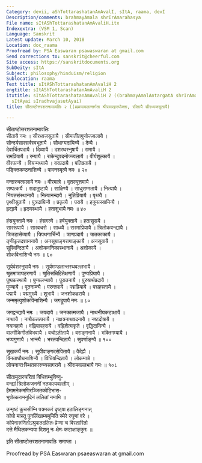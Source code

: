 ```yaml
---
Category: devii, aShTottarashatanAmAvalI, sItA, raama, devI
Description/comments: brahmayAmala shrIrAmarahasya
File name: sItAShTottarashatanAmAvaliH.itx
Indexextra: (VSM 1, Scan)
Language: Sanskrit
Latest update: March 10, 2018
Location: doc_raama
Proofread by: PSA Easwaran psawaswaran at gmail.com
Send corrections to: sanskrit@cheerful.com
Site access: https://sanskritdocuments.org
SubDeity: sItA
Subject: philosophy/hinduism/religion
Sublocation: raama
Text title: sItAShTottarashatanAmAvaliH 2
engtitle: sItAShTottarashatanAmAvaliH 2
itxtitle: sItAShTottarashatanAmAvaliH 2 ((brahmayAmalAntargatA shrIrAmarahasyoktA,
  sItAyai sIradhvajasutAyai)
title: सीताष्टोत्तरशतनामावलिः २ ((ब्रह्मयामलान्तर्गता श्रीरामरहस्योक्ता, सीतायै सीरध्वजसुतायै)

---
```

  
 सीताष्टोत्तरशतनामावलिः   
सीतायै नमः । सीरध्वजसुतायै । सीमातीतगुणोज्ज्वलायै ।  
सौन्दर्यसारसर्वस्वभूतायै । सौभाग्यदायिन्यै । देव्यै ।  
देवार्चितपदायै । दिव्यायै । दशरथस्नुषायै । रामायै ।  
रामप्रियायै । रम्यायै । राकेन्दुवदनोज्ज्वलायै । वीर्यशुल्कायै ।  
वीरपत्न्यै । वियन्मध्यायै । वरप्रदायै । पतिव्रतायै ।  
पङ्क्तिकण्ठनाशिन्यै । पावनस्मृत्यै नमः ॥ २०  
  
वन्दारुवत्सलायै नमः । वीरमात्रे । वृतरघूत्तमायै ।  
सम्पत्कर्यै । सदातुष्टायै । साक्षिण्यै । साधुसम्मतायै । नित्यायै ।  
नियतसंस्थानायै । नित्यानन्दायै । नुतिप्रियायै । पृथ्व्यै ।  
पृथ्वीसुतायै । पुत्रदायिन्यै । प्रकृत्यै । परायै । हनुमत्स्वामिन्यै ।  
हृद्यायै । हृदयस्थायै । हताशुभायै नमः ॥ ४०  
  
हंसयुक्तायै नमः । हंसगत्यै । हर्षयुक्तायै । हतासुरायै ।  
साररूपायै । सारवचसे । साध्व्यै । सरमाप्रियायै । त्रिलोकवन्द्यायै ।  
त्रिजटासेव्यायै । त्रिपथगार्चिन्यै । त्राणप्रदायै । त्रातकाकायै ।  
तृणीकृतदशाननायै । अनसूयाङ्गरागाङ्कायै । अनसूयायै ।  
सूरिवन्दितायै । अशोकवनिकास्थानायै । अशोकायै ।  
शोकविनाशिन्यै नमः ॥ ६०  
  
सूर्यवंशस्नुषायै नमः । सूर्यमण्डलान्तस्थवल्लभायै ।  
श्रुतमात्राघहरणायै । श्रुतिसन्निहितेक्षणायै । पुण्यप्रियायै ।  
पुष्पकस्थायै । पुण्यलभ्यायै । पुरातनायै । पुरुषार्थप्रदायै ।  
पूज्यायै । पूतनाम्न्यै । परन्तपायै । पद्मप्रियायै । पद्महस्तायै ।  
पद्मायै । पद्ममुख्यै । शुभायै । जनशोकहरायै ।  
जन्ममृत्युशोकविनाशिन्यै । जगद्रूपायै नमः ॥ ८०  
  
जगद्वन्द्यायै नमः । जयदायै । जनकात्मजायै । नाथनीयकटाक्षायै ।  
नाथायै । नाथैकतत्परायै । नक्षत्रनाथवदनायै । नष्टदोषायै ।  
नयावहायै । वह्निपापहरायै । वह्निशैत्यकृते । वृद्धिदायिन्यै ।  
वाल्मीकिगीतविभवायै । वचोऽतीतायै । वराङ्गनायै । भक्तिगम्यायै ।  
भव्यगुणायै । भान्त्यै । भरतवन्दितायै । सुवर्णाङ्ग्यै ॥ १००  
  
सुखकर्यै नमः । सुग्रीवाङ्गदसेवितायै । वैदेह्यै ।  
विनताघौघनाशिन्यै । विधिवन्दितायै । लोकमात्रे ।  
लोचनान्तःस्थितकारुण्यसागरायै । श्रीरामवल्लभायै नमः ॥ १०८  
  
सीतामुदारचरितां विधिशम्भुविष्णु-  
वन्द्यां त्रिलोकजननीं नतकल्पवल्लीम् ।  
हैमामनेकमणिरञ्जितकोटिभास-  
भूषोत्करामनुदिनं ललितां नमामि ॥  
  
उन्मृष्टं कुचसीम्नि पत्रमकरं दृष्ट्वा हठालिङ्गनात्  
कोपो मास्तु पुनर्लिखाम्यमुमिति स्मेरे रघूणां वरे ।  
कोपेनारुणितोऽश्रुपातदलितः प्रेम्णा च विस्तारितो  
दत्ते मैथिलकन्यया दिशतु नः क्षेमः कटाक्षाङ्कुरः ॥  
  
इति सीताष्टोत्तरशतनामावलिः समाप्ता ।  
  
  
Proofread by PSA Easwaran psaeaswaran at gmail.com  
  

